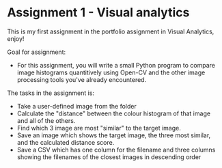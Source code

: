 # Assignment 1 - Visual analytics 
This is my first assignment in the portfolio assignment in Visual Analytics, enjoy!

Goal for assignment: 
- For this assignment, you will write a small Python program to compare image histograms quantitively using Open-CV and the other image processing tools you've already encountered. 

The tasks in the assignment is: 
- Take a user-defined image from the folder
- Calculate the "distance" between the colour histogram of that image and all of the others.
- Find which 3 image are most "similar" to the target image.
- Save an image which shows the target image, the three most similar, and the calculated distance score.
- Save a CSV which has one column for the filename and three columns showing the filenames of the closest images in descending order


```python

```
